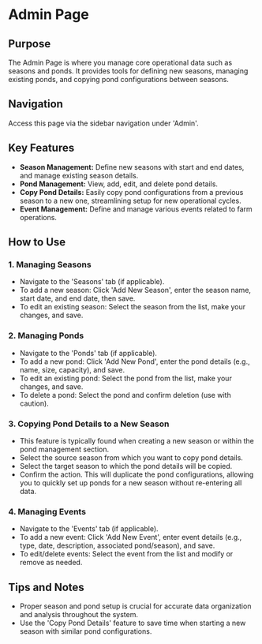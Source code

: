 # Admin Page

## Purpose
The Admin Page is where you manage core operational data such as seasons and ponds. It provides tools for defining new seasons, managing existing ponds, and copying pond configurations between seasons.

## Navigation
Access this page via the sidebar navigation under 'Admin'.

## Key Features
*   **Season Management:** Define new seasons with start and end dates, and manage existing season details.
*   **Pond Management:** View, add, edit, and delete pond details.
*   **Copy Pond Details:** Easily copy pond configurations from a previous season to a new one, streamlining setup for new operational cycles.
*   **Event Management:** Define and manage various events related to farm operations.

## How to Use

### 1. Managing Seasons
*   Navigate to the 'Seasons' tab (if applicable).
*   To add a new season: Click 'Add New Season', enter the season name, start date, and end date, then save.
*   To edit an existing season: Select the season from the list, make your changes, and save.

### 2. Managing Ponds
*   Navigate to the 'Ponds' tab (if applicable).
*   To add a new pond: Click 'Add New Pond', enter the pond details (e.g., name, size, capacity), and save.
*   To edit an existing pond: Select the pond from the list, make your changes, and save.
*   To delete a pond: Select the pond and confirm deletion (use with caution).

### 3. Copying Pond Details to a New Season
*   This feature is typically found when creating a new season or within the pond management section.
*   Select the source season from which you want to copy pond details.
*   Select the target season to which the pond details will be copied.
*   Confirm the action. This will duplicate the pond configurations, allowing you to quickly set up ponds for a new season without re-entering all data.

### 4. Managing Events
*   Navigate to the 'Events' tab (if applicable).
*   To add a new event: Click 'Add New Event', enter event details (e.g., type, date, description, associated pond/season), and save.
*   To edit/delete events: Select the event from the list and modify or remove as needed.

## Tips and Notes
*   Proper season and pond setup is crucial for accurate data organization and analysis throughout the system.
*   Use the 'Copy Pond Details' feature to save time when starting a new season with similar pond configurations.
